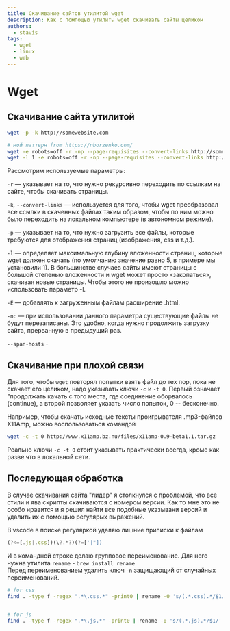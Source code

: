 ```yaml
---
title: Скачивание сайтов утилитой wget
description: Как с помпощью утилиты wget скачивать сайты целиком
authors:
  - stavis
tags:
  - wget
  - linux
  - web
---
```

# Wget

## Скачивание сайта утилитой

```bash
wget -p -k http://somewebsite.com

# мой паттерн from https://nborzenko.com/
wget -e robots=off -r -np --page-requisites --convert-links http://somewebsite.com
wget -l 1 -e robots=off -r -np --page-requisites --convert-links http://somewebsite.com
```

Рассмотрим используемые параметры:

`-r` — указывает на то, что нужно рекурсивно переходить по ссылкам на сайте, чтобы скачивать страницы.

`-k`, `--convert-links` — используется для того, чтобы wget преобразовал все ссылки в скаченных файлах таким образом, чтобы по ним можно было переходить на локальном компьютере (в автономном режиме).

`-p` — указывает на то, что нужно загрузить все файлы, которые требуются для отображения страниц (изображения, css и т.д.).

`-l` — определяет максимальную глубину вложенности страниц, которые wget должен скачать (по умолчанию значение равно 5, в примере мы установили 1). В большинстве случаев сайты имеют страницы с большой степенью вложенности и wget может просто «закопаться», скачивая новые страницы. Чтобы этого не произошло можно использовать параметр -l.

`-E` — добавлять к загруженным файлам расширение .html.

`-nc` — при использовании данного параметра существующие файлы не будут перезаписаны. Это удобно, когда нужно продолжить загрузку сайта, прерванную в предыдущий раз.

`--span-hosts` - 

## Скачивание при плохой связи

Для того, чтобы `wget` повторял попытки взять файл до тех пор, пока не скачает его целиком, надо указывать ключи `-c` и `-t 0`. 
Первый означает "продолжать качать с того места, где соединение оборвалось (continue), а второй позволяет указать число попыток, 0 -- бесконечно.

Например, чтобы скачать исходные тексты проигрывателя .mp3-файлов X11Amp, можно воспользоваться командой

```bash
wget -c -t 0 http://www.x11amp.bz.nu/files/x11amp-0.9-beta1.1.tar.gz
```

Реально ключи `-c -t 0` стоит указывать практически всегда, кроме как разве что в локальной сети.

## Последующая обработка

В случае скачивания сайта "лидер" я столкнулся с проблемой, что все стили и
ява скрипты скачиваются с номером версии. Как то мне это не особо нравится
и я решил найти все подобные указывани версий и удалить их с помощью регулярых
выражений.

В vscode в поиске регуляркой удаляю лишние приписки к файлам

```js
(?<=[.js|.css])(\?.*?)(?=['|"])
```

И в командной строке делаю групповое переименование. Для него нужна утилита
`rename` - `brew install rename`  
Перед переименованием
удалить ключ `-n` защищающий от случайных переименований.

```sh
# for css
find . -type f -regex ".*\.css.*" -print0 | rename -0 's/(.*.css).*/$1/' -n


# for js
find . -type f -regex ".*\.js.*" -print0 | rename -0 's/(.*.js).*/$1/' -n
```